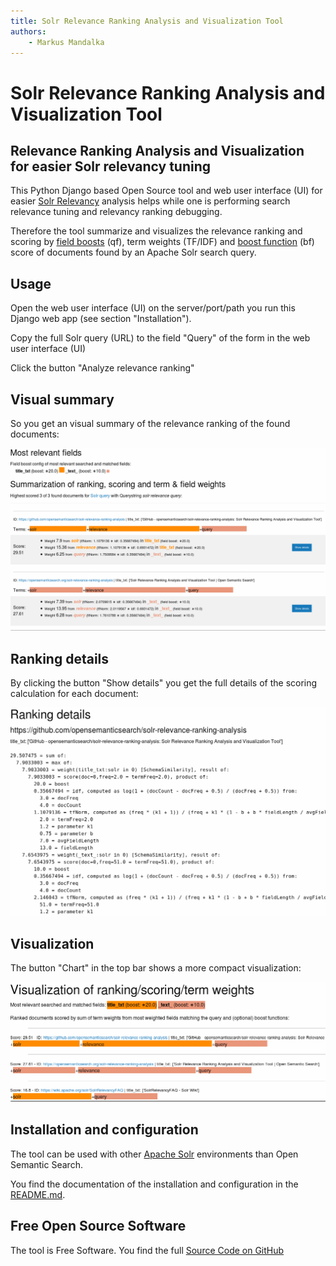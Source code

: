 ```yaml
---
title: Solr Relevance Ranking Analysis and Visualization Tool  
authors:  
    - Markus Mandalka
---
```


# Solr Relevance Ranking Analysis and Visualization Tool


## Relevance Ranking Analysis and Visualization for easier Solr relevancy tuning



This Python Django based Open Source tool and web user interface (UI) for easier [Solr Relevancy](https://wiki.apache.org/solr/SolrRelevancyFAQ) analysis helps while one is performing search relevance tuning and relevancy ranking debugging.

Therefore the tool summarize and visualizes the relevance ranking and scoring by [field boosts](https://lucene.apache.org/solr/guide/7_6/the-dismax-query-parser.html#qf-query-fields-parameter) (qf), term weights (TF/IDF) and [boost function](https://lucene.apache.org/solr/guide/7_6/the-dismax-query-parser.html#bf-boost-functions-parameter) (bf) score of documents found by an Apache Solr search query.

## Usage


Open the web user interface (UI) on the server/port/path you run this Django web app (see section "Installation").

Copy the full Solr query (URL) to the field "Query" of the form in the web user interface (UI)

Click the button "Analyze relevance ranking"


## Visual summary



So you get an visual summary of the relevance ranking of the found documents:


![](../screenshots/solr-relevance-ranking-analysis.png)

## Ranking details



By clicking the button "Show details" you get the full details of the scoring calculation for each document:


![](../screenshots/solr-relevance-ranking-analysis-details.png)

## Visualization



The button "Chart" in the top bar shows a more compact visualization:


![](../screenshots/solr-relevance-ranking-analysis-visualization.png)

## Installation and configuration


The tool can be used with other [Apache Solr](http://lucene.apache.org/solr/) environments than Open Semantic Search.

You find the documentation of the installation and configuration in the [README.md](https://github.com/opensemanticsearch/solr-relevance-ranking-analysis).

## Free Open Source Software


The tool is Free Software. You find the full [Source Code on GitHub](https://github.com/opensemanticsearch/solr-relevance-ranking-analysis)
